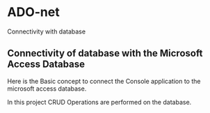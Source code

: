 # ADO-net
Connectivity  with database
## Connectivity of database with the Microsoft Access Database

Here is the Basic concept to connect the Console application to the 
microsoft access database.

In this project CRUD Operations are performed on the database.
